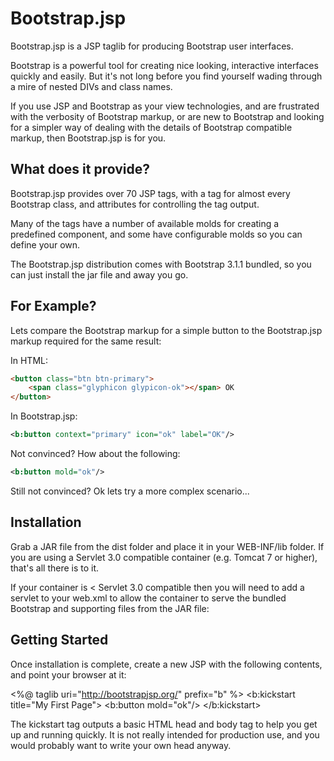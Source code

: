 Bootstrap.jsp
=============

Bootstrap.jsp is a JSP taglib for producing Bootstrap user interfaces.

Bootstrap is a powerful tool for creating nice looking, interactive interfaces 
quickly and easily. But it's not long before you find yourself wading through 
a mire of nested DIVs and class names.

If you use JSP and Bootstrap as your view technologies, and are frustrated with
the verbosity of Bootstrap markup, or are new to Bootstrap and looking for a 
simpler way of dealing with the details of Bootstrap compatible markup, then
Bootstrap.jsp is for you.

What does it provide?
---------------------

Bootstrap.jsp provides over 70 JSP tags, with a tag for almost every Bootstrap
class, and attributes for controlling the tag output.

Many of the tags have a number of available molds for creating a predefined
component, and some have configurable molds so you can define your own.

The Bootstrap.jsp distribution comes with Bootstrap 3.1.1 bundled, so you can 
just install the jar file and away you go.

For Example?
------------

Lets compare the Bootstrap markup for a simple button to the Bootstrap.jsp
markup required for the same result:

In HTML:

```html
<button class="btn btn-primary">
	<span class="glyphicon glypicon-ok"></span> OK
</button>
```

In Bootstrap.jsp:

```xml
<b:button context="primary" icon="ok" label="OK"/>
```

Not convinced? How about the following:

```xml
<b:button mold="ok"/>
```

Still not convinced? Ok lets try a more complex scenario...

Installation
------------

Grab a JAR file from the dist folder and place it in your WEB-INF/lib folder.
If you are using a Servlet 3.0 compatible container (e.g. Tomcat 7 or higher),
that's all there is to it.

If your container is < Servlet 3.0 compatible then you will need to add a
servlet to your web.xml to allow the container to serve the bundled Bootstrap
and supporting files from the JAR file:

Getting Started
---------------

Once installation is complete, create a new JSP with the following contents,
and point your browser at it:

<%@ taglib uri="http://bootstrapjsp.org/" prefix="b" %>
<b:kickstart title="My First Page">
	<b:button mold="ok"/>
</b:kickstart>

The kickstart tag outputs a basic HTML head and body tag to help you get up
and running quickly. It is not really intended for production use, and you
would probably want to write your own head anyway.
